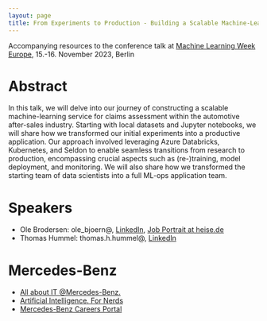 ```yaml
---
layout: page
title: From Experiments to Production - Building a Scalable Machine-Learning Service for Claims Assessment
---
```


Accompanying resources to the conference talk at [Machine Learning Week Europe](https://machinelearningweek.eu/), 15.-16. November 2023, Berlin

# Abstract
In this talk, we will delve into our journey of constructing a scalable machine-learning service for claims assessment within the automotive after-sales industry. Starting with local datasets and Jupyter notebooks, we will share how we transformed our initial experiments into a productive application. Our approach involved leveraging Azure Databricks, Kubernetes, and Seldon to enable seamless transitions from research to production, encompassing crucial aspects such as (re-)training, model deployment, and monitoring. We will also share how we transformed the starting team of data scientists into a full ML-ops application team.

# Speakers
* Ole Brodersen: ole_bjoern@, [LinkedIn](https://www.linkedin.com/in/brodersen-ole), [Job Portrait at heise.de](https://www.heise.de/hintergrund/Jobs-in-the-automotive-industry-Machine-Learning-Engineer-9286444.html 
)
* Thomas Hummel: thomas.h.hummel@, [LinkedIn](https://www.linkedin.com/in/hummelthomas)

# Mercedes-Benz
* [All about IT @Mercedes-Benz.](https://mb4.me/all-about-it)
* [Artificial Intelligence. For Nerds](https://group.mercedes-benz.com/careers/about-us/artificial-intelligence/for-nerds/)
* [Mercedes-Benz Careers Portal](https://group.mercedes-benz.com/careers/job-search/)